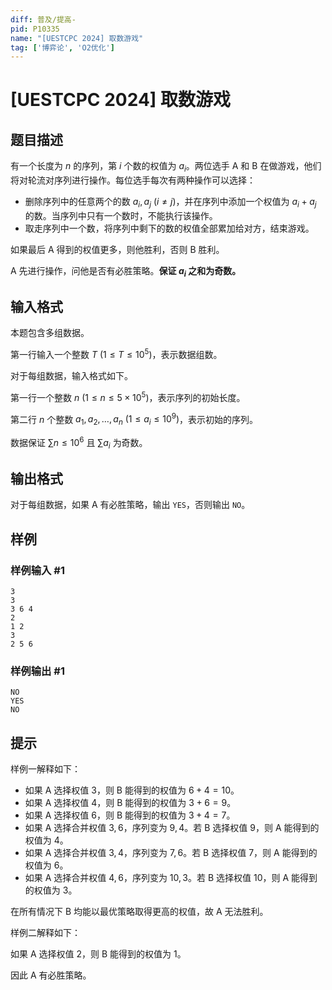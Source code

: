 ```yaml
---
diff: 普及/提高-
pid: P10335
name: "[UESTCPC 2024] 取数游戏"
tag: ['博弈论', 'O2优化']
---
```

# [UESTCPC 2024] 取数游戏
## 题目描述

有一个长度为 $n$ 的序列，第 $i$ 个数的权值为 $a_i$。两位选手 A 和 B 在做游戏，他们将对轮流对序列进行操作。每位选手每次有两种操作可以选择：

- 删除序列中的任意两个的数 $a_i,a_j$ $(i \neq j)$，并在序列中添加一个权值为 $a_i+a_j$ 的数。当序列中只有一个数时，不能执行该操作。
- 取走序列中一个数，将序列中剩下的数的权值全部累加给对方，结束游戏。

如果最后 A 得到的权值更多，则他胜利，否则 B 胜利。

A 先进行操作，问他是否有必胜策略。**保证 $a_i$ 之和为奇数。**
## 输入格式

本题包含多组数据。

第一行输入一个整数 $T$ $(1\leq T\leq 10^5)$，表示数据组数。

对于每组数据，输入格式如下。

第一行一个整数 $n$ $(1\leq n\leq 5 \times 10^5)$，表示序列的初始长度。

第二行 $n$ 个整数 $a_1,a_2,\ldots,a_n$ $(1\leq a_i\leq 10^9)$，表示初始的序列。

数据保证 $\sum n\leq 10^6$ 且 $\sum a_i$ 为奇数。
## 输出格式

对于每组数据，如果 A 有必胜策略，输出 `YES`，否则输出 `NO`。
## 样例

### 样例输入 #1
```
3
3 
3 6 4
2 
1 2
3
2 5 6
```
### 样例输出 #1
```
NO
YES
NO
```
## 提示

样例一解释如下：

- 如果 A 选择权值 $3$，则 B 能得到的权值为 $6+4=10$。
- 如果 A 选择权值 $4$，则 B 能得到的权值为 $3+6=9$。
- 如果 A 选择权值 $6$，则 B 能得到的权值为 $3+4=7$。
- 如果 A 选择合并权值 $3,6$，序列变为 $9,4$。若 B 选择权值 $9$，则 A 能得到的权值为 $4$。
- 如果 A 选择合并权值 $3,4$，序列变为 $7,6$。若 B 选择权值 $7$，则 A 能得到的权值为 $6$。
- 如果 A 选择合并权值 $4,6$，序列变为 $10,3$。若 B 选择权值 $10$，则 A 能得到的权值为 $3$。

在所有情况下 B 均能以最优策略取得更高的权值，故 A 无法胜利。

样例二解释如下：

如果 A 选择权值 $2$，则 B 能得到的权值为 $1$。

因此 A 有必胜策略。
